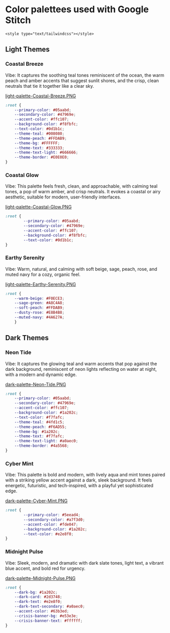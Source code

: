 
# Color palettees used with Google Stitch

`<style type="text/tailwindcss"></style>`

## Light Themes

### Coastal Breeze

Vibe: It captures the soothing teal tones reminiscent of the ocean, the warm peach
and amber accents that suggest sunlit shores, and the crisp, clean neutrals that
tie it together like a clear sky.

[light-palette-Coastal-Breeze.PNG](../../../assets/images/palettes/light-palette-Coastal-Breeze.PNG)

```css
:root {
    --primary-color: #05aabd;
    --secondary-color: #47969e;
    --accent-color: #ffc107;
    --background-color: #f8fbfc;
    --text-color: #0d1b1c;
    --theme-teal: #008080;
    --theme-peach: #FFDAB9;
    --theme-bg: #FFFFFF;
    --theme-text: #333333;
    --theme-text-light: #666666;
    --theme-border: #E0E0E0;
}
```

### Coastal Glow

Vibe: This palette feels fresh, clean, and approachable, with calming teal tones,
a pop of warm amber, and crisp neutrals. It evokes a coastal or airy aesthetic,
suitable for modern, user-friendly interfaces.

[light-palette-Coastal-Glow.PNG](../../../assets/images/palettes/light-palette-Coastal-Glow.PNG)

```css
:root {
        --primary-color: #05aabd;
        --secondary-color: #47969e;
        --accent-color: #ffc107;
        --background-color: #f8fbfc;
        --text-color: #0d1b1c;
}
```

### Earthy Serenity

Vibe: Warm, natural, and calming with soft beige, sage, peach, rose, and muted navy
for a cozy, organic feel.

[light-palette-Earthy-Serenity.PNG](../../../assets/images/palettes/light-palette-Earthy-Serenity.PNG)

```css
:root {
    --warm-beige: #F0ECE3;
    --sage-green: #A8C4A8;
    --soft-peach: #FFDAB9;
    --dusty-rose: #E8B4B8;
    --muted-navy: #4A627A;
    }
```

## Dark Themes

### Neon Tide

Vibe: It captures the glowing teal and warm accents that pop against the dark
background, reminiscent of neon lights reflecting on water at night, with a
modern and dynamic edge.

[dark-palette-Neon-Tide.PNG](../../../assets/images/palettes/dark-palette-Neon-Tide.PNG)

```css
:root {
    --primary-color: #05aabd;
    --secondary-color: #47969e;
    --accent-color: #ffc107;
    --background-color: #1a202c;
    --text-color: #f7fafc;
    --theme-teal: #4fd1c5;
    --theme-peach: #F6AD55;
    --theme-bg: #1a202c;
    --theme-text: #f7fafc;
    --theme-text-light: #a0aec0;
    --theme-border: #4a5568;
}
```

### Cyber Mint

Vibe: This palette is bold and modern, with lively aqua and mint tones paired
with a striking yellow accent against a dark, sleek background. It feels energetic,
futuristic, and tech-inspired, with a playful yet sophisticated edge.

[dark-palette-Cyber-Mint.PNG](../../assets/images/palettes/dark-palette-Cyber-Mint.PNG)

```css
:root {
        --primary-color: #5eead4;
        --secondary-color: #a7f3d0;
        --accent-color: #fde047;
        --background-color: #1a202c;
        --text-color: #e2e8f0;
}
```

### Midnight Pulse

Vibe: Sleek, modern, and dramatic with dark slate tones, light text, a vibrant blue
accent, and bold red for urgency.

[dark-palette-Midnight-Pulse.PNG](../../../assets/images/palettes/dark-palette-Midnight-Pulse.PNG)

```css
:root {
    --dark-bg: #1a202c;
    --dark-card: #2d3748;
    --dark-text: #e2e8f0;
    --dark-text-secondary: #a0aec0;
    --accent-color: #63b3ed;
    --crisis-banner-bg: #e53e3e;
    --crisis-banner-text: #ffffff;
}
